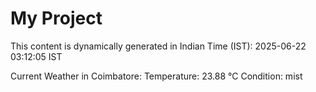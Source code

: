 # My Project

This content is dynamically generated in Indian Time (IST): 2025-06-22 03:12:05 IST


Current Weather in Coimbatore:
Temperature: 23.88 °C
Condition: mist
